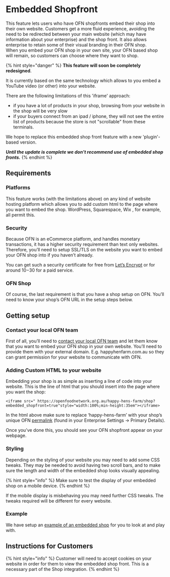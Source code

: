 # Embedded Shopfront

This feature lets users who have OFN shopfronts embed their shop into their own website. Customers get a more fluid experience, avoiding the need to be redirected between your main website \(which may have information about your enterprise\) and the shop front. It also allows enterprise to retain some of their visual branding in their OFN shop.  
When you embed your OFN shop in your own site, your OFN based shop will remain, so customers can choose where they want to shop.

{% hint style="danger" %}
**This feature will soon be completely redesigned**.

It is currently based on the same technology which allows to you embed a YouTube video \(or other\) into your website.

There are the following limitations of this 'iframe' approach:

* if you have a lot of products in your shop, browsing from your website in the shop will be very slow
* if your buyers connect from an ipad / iphone, they will not see the entire list of products because the store is not "scrollable" from these terminals.

We hope to replace this embedded shop front feature with a new 'plugin'-based version.

_**Until the update is complete we don't recommend use of embedded shop fronts.**_
{% endhint %}

## Requirements

### Platforms

This feature works \(with the limitations above\) on any kind of website hosting platform which allows you to add custom html to the page where you want to embed the shop. WordPress, Squarespace, Wix , for example, all permit this.

### Security

Because OFN is an eCommerce platform, and handles monetary transactions, it has a higher security requirement than text only websites. Therefore, you’ll need to setup SSL/TLS on the website you want to embed your OFN shop into if you haven’t already.

You can get such a security certificate for free from [Let’s Encrypt](https://letsencrypt.org/) or for around $10-$30 for a paid service.

### OFN Shop

Of course, the last requirement is that you have a shop setup on OFN. You’ll need to know your shop’s OFN URL in the setup steps below.

## Getting setup

### **Contact your local OFN team**

First of all, you’ll need to [contact your local OFN team](https://openfoodnetwork.org/contact/) and let them know that you want to embed your OFN shop in your own website. You’ll need to provide them with your external domain. E.g. happyhenfarm.com.au so they can grant permission for your website to communicate with OFN.

### **Adding Custom HTML to your website**

Embedding your shop is as simple as inserting a line of code into your website. This is the line of html that you should insert into the page where you want the shop:

```text
<iframe src=" https://openfoodnetwork.org.au/happy-hens-farm/shop?embedded_shopfront=true"style="width:100%;min-height:35em"></iframe>
```

In the html above make sure to replace ‘happy-hens-farm’ with your shop’s unique OFN [permalink](../enterprise-profile/enterprise-settings.md#primary-details) \(found in your Enterprise Settings -&gt; Primary Details\).

Once you’ve done this, you should see your OFN shopfront appear on your webpage.

### **Styling**

Depending on the styling of your website you may need to add some CSS tweaks. They may be needed to avoid having two scroll bars, and to make sure the length and width of the embedded shop looks visually appealing.

{% hint style="info" %}
Make sure to test the display of your embedded shop on a mobile device.
{% endhint %}

If the mobile display is misbehaving you may need further CSS tweaks. The tweaks required will be different for every website.

### **Example**

We have setup an [example of an embedded shop](https://openfoodnetwork.org/user-guide/advanced-features/demo-embedded-shop/) for you to look at and play with.

## Instructions for Customers

{% hint style="info" %}
Customer will need to accept cookies on your website in order for them to view the embedded shop front. This is a necessary part of the Shop integration.
{% endhint %}

